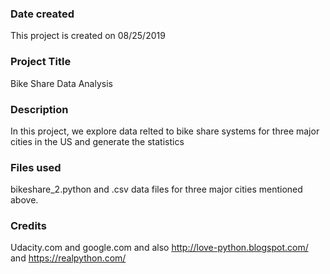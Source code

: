 ### Date created
This project is created on 08/25/2019

### Project Title
Bike Share Data Analysis

### Description
In this project, we explore data relted to bike share systems for three major cities in the US and generate the statistics

### Files used
bikeshare_2.python and .csv data files for three major cities mentioned above.

### Credits
Udacity.com and google.com and also http://love-python.blogspot.com/ and https://realpython.com/

